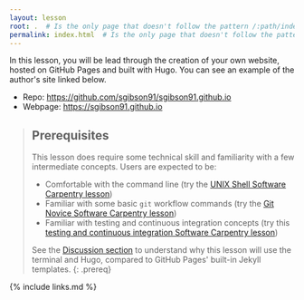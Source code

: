```yaml
---
layout: lesson
root: .  # Is the only page that doesn't follow the pattern /:path/index.html
permalink: index.html  # Is the only page that doesn't follow the pattern /:path/index.html
---
```


In this lesson, you will be lead through the creation of your own website, hosted on GitHub Pages and built with Hugo.
You can see an example of the author's site linked below.

- Repo: <https://github.com/sgibson91/sgibson91.github.io>
- Webpage: <https://sgibson91.github.io>

> ## Prerequisites
>
> This lesson does require some technical skill and familiarity with a few intermediate concepts.
> Users are expected to be:
>
> - Comfortable with the command line (try the [UNIX Shell Software Carpentry lesson](http://swcarpentry.github.io/shell-novice))
> - Familiar with some basic `git` workflow commands (try the [Git Novice Software Carpentry lesson](http://swcarpentry.github.io/git-novice))
> - Familiar with testing and continuous integration concepts (try this [testing and continuous integration Software Carpentry lesson](http://carpentries-incubator.github.io/python-testing/))
>
> See the [Discussion section](_extras/discuss.md) to understand why this lesson will use the terminal and Hugo, compared to GitHub Pages' built-in Jekyll templates.
{: .prereq}

{% include links.md %}
